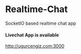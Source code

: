 # Realtime-Chat
SocketIO based realtime chat app

#### Livechat App is available
  http://ugurcengiz.com:3000
